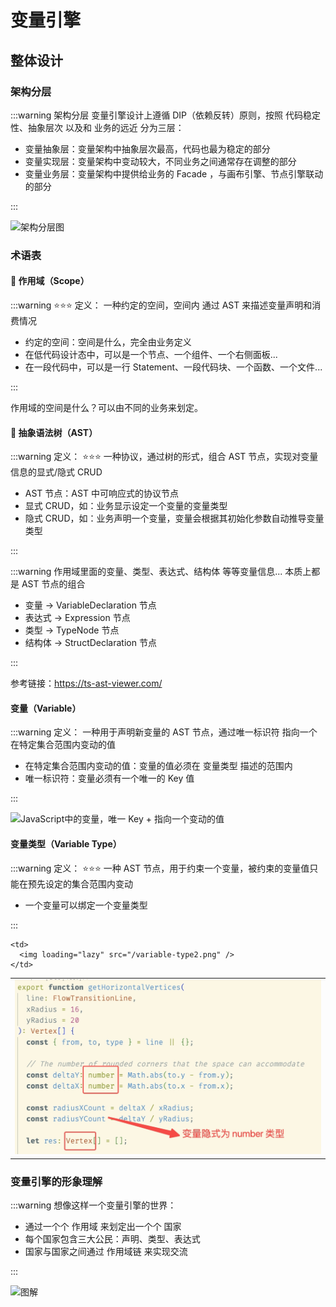 # 变量引擎

## 整体设计

### 架构分层

:::warning 架构分层
变量引擎设计上遵循 DIP（依赖反转）原则，按照 代码稳定性、抽象层次 以及和 业务的远近 分为三层：

* 变量抽象层：变量架构中抽象层次最高，代码也最为稳定的部分
* 变量实现层：变量架构中变动较大，不同业务之间通常存在调整的部分
* 变量业务层：变量架构中提供给业务的 Facade ，与画布引擎、节点引擎联动的部分

:::

![架构分层图](@/public/variable-engine.png)

### 术语表

#### 🌟 作用域（Scope）

:::warning ⭐️⭐️⭐️ 定义：
一种约定的空间，空间内 通过 AST 来描述变量声明和消费情况

* 约定的空间：空间是什么，完全由业务定义
* 在低代码设计态中，可以是一个节点、一个组件、一个右侧面板...
* 在一段代码中，可以是一行 Statement、一段代码块、一个函数、一个文件...

:::

作用域的空间是什么？可以由不同的业务来划定。

#### 🌟 抽象语法树（AST）

:::warning 定义：
⭐️⭐️⭐️ 一种协议，通过树的形式，组合 AST 节点，实现对变量信息的显式/隐式 CRUD

* AST 节点：AST 中可响应式的协议节点
* 显式 CRUD，如：业务显示设定一个变量的变量类型
* 隐式 CRUD，如：业务声明一个变量，变量会根据其初始化参数自动推导变量类型

:::

:::warning 作用域里面的变量、类型、表达式、结构体 等等变量信息... 本质上都是 AST 节点的组合

* 变量 -> VariableDeclaration 节点
* 表达式 -> Expression 节点
* 类型 -> TypeNode 节点
* 结构体 -> StructDeclaration 节点

:::

参考链接：https://ts-ast-viewer.com/

#### 变量（Variable）

:::warning 定义：
一种用于声明新变量的 AST 节点，通过唯一标识符 指向一个 在特定集合范围内变动的值

* 在特定集合范围内变动的值：变量的值必须在 变量类型 描述的范围内
* 唯一标识符：变量必须有一个唯一的 Key 值

:::

![JavaScript中的变量，唯一 Key + 指向一个变动的值](@/public/variable-code.png)

#### 变量类型（Variable Type）

:::warning 定义：
⭐️⭐️⭐️ 一种 AST 节点，用于约束一个变量，被约束的变量值只能在预先设定的集合范围内变动

* 一个变量可以绑定一个变量类型

:::

<table>
  <tr>
    <td>
      <img loading="lazy" src="/variable-type1.png" />
    </td>

    <td>
      <img loading="lazy" src="/variable-type2.png" />
    </td>
  </tr>
</table>

### 变量引擎的形象理解

:::warning 想像这样一个变量引擎的世界：

* 通过一个个 作用域 来划定出一个个 国家
* 每个国家包含三大公民：声明、类型、表达式
* 国家与国家之间通过 作用域链 来实现交流

:::

![图解](@/public/varaible-zone.png)
